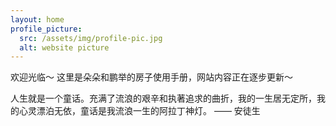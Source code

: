 ```yaml
---
layout: home
profile_picture:
  src: /assets/img/profile-pic.jpg
  alt: website picture
---
```


<p>
  欢迎光临～ 这里是朵朵和鹏举的房子使用手册，网站内容正在逐步更新～
</p>

<p>人生就是一个童话。充满了流浪的艰辛和执著追求的曲折，我的一生居无定所，我的心灵漂泊无依，童话是我流浪一生的阿拉丁神灯。 —— 安徒生</p>
